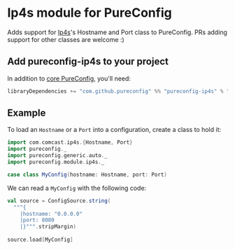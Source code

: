 
# Ip4s module for PureConfig

Adds support for [Ip4s](https://github.com/Comcast/ip4s)'s Hostname and Port class to PureConfig. PRs adding support
for other classes are welcome :)

## Add pureconfig-ip4s to your project

In addition to [core PureConfig](https://github.com/pureconfig/pureconfig), you'll need:

```scala
libraryDependencies += "com.github.pureconfig" %% "pureconfig-ip4s" % "0.17.2"
```

## Example

To load an `Hostname` or a `Port` into a configuration, create a class to hold it:

```scala
import com.comcast.ip4s.{Hostname, Port}
import pureconfig._
import pureconfig.generic.auto._
import pureconfig.module.ip4s._

case class MyConfig(hostname: Hostname, port: Port)
```

We can read a `MyConfig` with the following code:

```scala
val source = ConfigSource.string(
  """{ 
    |hostname: "0.0.0.0" 
    |port: 8080 
    |}""".stripMargin)
    
source.load[MyConfig]
```
